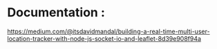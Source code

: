 # Documentation :
https://medium.com/@itsdavidmandal/building-a-real-time-multi-user-location-tracker-with-node-js-socket-io-and-leaflet-8d39e908f94a
